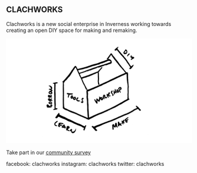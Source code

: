 ## CLACHWORKS

Clachworks is a new social enterprise in Inverness working towards creating an open DIY space for making and remaking.

![toolsworkshop](/toolsworkshop.png)

Take part in our [community survey](https://s.surveyplanet.com/qAIb34M0h)

facebook: clachworks
instagram: clachworks
twitter: clachworks
